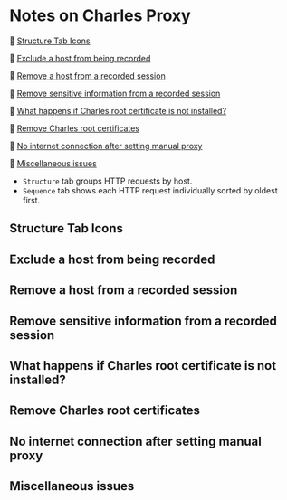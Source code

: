 # Notes on Charles Proxy


🔵 [Structure Tab Icons]()

🔵 [Exclude a host from being recorded]()

🔵 [Remove a host from a recorded session]()

🔵 [Remove sensitive information from a recorded session]()

🔵 [What happens if Charles root certificate is not installed?]()

🔵 [Remove Charles root certificates]()

🔵 [No internet connection after setting manual proxy]()

🔵 [Miscellaneous issues]()

- <code>Structure</code> tab groups HTTP requests by host.
- <code>Sequence</code> tab shows each HTTP request individually sorted by oldest first.

## Structure Tab Icons



## Exclude a host from being recorded



## Remove a host from a recorded session



## Remove sensitive information from a recorded session



## What happens if Charles root certificate is not installed?



## Remove Charles root certificates



## No internet connection after setting manual proxy



## Miscellaneous issues



